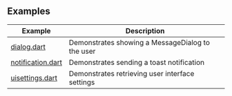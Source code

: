 ## Examples

| Example             | Description                                      |
| ------------------- | ------------------------------------------------ |
| [dialog.dart]       | Demonstrates showing a MessageDialog to the user |
| [notification.dart] | Demonstrates sending a toast notification        |
| [uisettings.dart]   | Demonstrates retrieving user interface settings  |

[dialog.dart]: https://github.com/halildurmus/dartwinrt/blob/main/packages/windows_ui/example/dialog.dart
[notification.dart]: https://github.com/halildurmus/dartwinrt/blob/main/packages/windows_ui/example/notification.dart
[uisettings.dart]: https://github.com/halildurmus/dartwinrt/blob/main/packages/windows_ui/example/uisettings.dart
